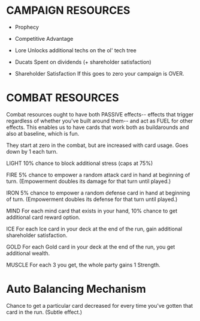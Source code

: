 # CAMPAIGN RESOURCES

- Prophecy

- Competitive Advantage

- Lore
Unlocks additional techs on the ol' tech tree
- Ducats
Spent on dividends (+ shareholder satisfaction)
- Shareholder Satisfaction
If this goes to zero your campaign is OVER.


# COMBAT RESOURCES

Combat resources ought to have both PASSIVE effects-- effects that trigger regardless of whether you've built around them-- and act as FUEL for other effects.
This enables us to have cards that work both as buildarounds and also at baseline, which is fun.

They start at zero in the combat, but are increased with card usage.  Goes down by 1 each turn.

LIGHT
10% chance to block additional stress (caps at 75%)

FIRE
5% chance to empower a random attack card in hand at beginning of turn.  (Empowerment doubles its damage for that turn until played.)

IRON
5% chance to empower a random defense card in hand at beginning of turn.  (Empowerment doubles its defense for that turn until played.)

MIND
For each mind card that exists in your hand, 10% chance to get additional card reward option.

ICE
For each Ice card in your deck at the end of the run, gain additional shareholder satisfaction.

GOLD
For each Gold card in your deck at the end of the run, you get additional wealth.

MUSCLE
For each 3 you get, the whole party gains 1 Strength.


# Auto Balancing Mechanism
Chance to get a particular card decreased for every time you've gotten that card in the run.  (Subtle effect.)